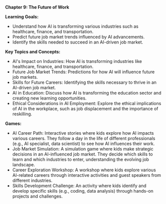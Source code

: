 **Chapter 9: The Future of Work**

**Learning Goals:**

- Understand how AI is transforming various industries such as healthcare, finance, and transportation.
- Predict future job market trends influenced by AI advancements.
- Identify the skills needed to succeed in an AI-driven job market.

**Key Topics and Concepts:**

- AI's Impact on Industries: How AI is transforming industries like healthcare, finance, and transportation.
- Future Job Market Trends: Predictions for how AI will influence future job markets.
- Skills for Future Careers: Identifying the skills necessary to thrive in an AI-driven job market.
- AI in Education: Discuss how AI is transforming the education sector and creating new learning opportunities.
- Ethical Considerations in AI Employment: Explore the ethical implications of AI in the workplace, such as job displacement and the importance of reskilling.

**Games:**

- AI Career Path: Interactive stories where kids explore how AI impacts various careers. They follow a day in the life of different professionals (e.g., AI specialist, data scientist) to see how AI influences their work.
- Job Market Simulation: A simulation game where kids make strategic decisions in an AI-influenced job market. They decide which skills to learn and which industries to enter, understanding the evolving job landscape.
- Career Exploration Workshop: A workshop where kids explore various AI-related careers through interactive activities and guest speakers from different industries.
- Skills Development Challenge: An activity where kids identify and develop specific skills (e.g., coding, data analysis) through hands-on projects and challenges.

